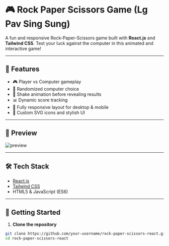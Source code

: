 # 🎮 Rock Paper Scissors Game (Lg Pav Sing Sung)

A fun and responsive Rock-Paper-Scissors game built with **React.js** and **Tailwind CSS**. Test your luck against the computer in this animated and interactive game!

---

## 🧠 Features

- 🎮 Player vs Computer gameplay
- 🤖 Randomized computer choice
- 🔁 Shake animation before revealing results
- 📊 Dynamic score tracking
- 📱 Fully responsive layout for desktop & mobile
- 🎨 Custom SVG icons and stylish UI

---

## 📸 Preview

![preview](./preview.png) <!-- Add your screenshot here -->

---

## 🛠️ Tech Stack

- [React.js](https://reactjs.org/)
- [Tailwind CSS](https://tailwindcss.com/)
- HTML5 & JavaScript (ES6)

---

## 🚀 Getting Started

1. **Clone the repository**

```bash
git clone https://github.com/your-username/rock-paper-scissors-react.git
cd rock-paper-scissors-react
